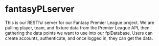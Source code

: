 # fantasyPLserver

This is our RESTful server for our Fantasy Premier League project. We are pulling player, team, and fixture data from the Premier League API, then gathering the data points we want to use into our fplDatabase. Users can create accounts, authenticate, and once logged in, they can get the data. 
